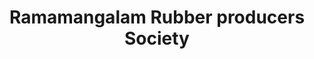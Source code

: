 ---
title: "Ramamangalam Rubber producers Society"
url: /muvattupuzha/ramamangalam-rubber-producers-society/
shop: Allgemein
---